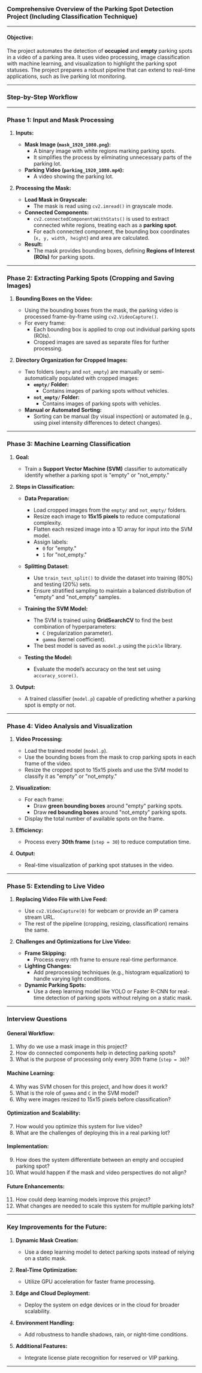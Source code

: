 ### **Comprehensive Overview of the Parking Spot Detection Project (Including Classification Technique)**

---

#### **Objective:**
The project automates the detection of **occupied** and **empty** parking spots in a video of a parking area. It uses video processing, image classification with machine learning, and visualization to highlight the parking spot statuses. The project prepares a robust pipeline that can extend to real-time applications, such as live parking lot monitoring.

---

### **Step-by-Step Workflow**

---

### **Phase 1: Input and Mask Processing**

1. **Inputs:**
   - **Mask Image (`mask_1920_1080.png`):**
     - A binary image with white regions marking parking spots.
     - It simplifies the process by eliminating unnecessary parts of the parking lot.
   - **Parking Video (`parking_1920_1080.mp4`):**
     - A video showing the parking lot.

2. **Processing the Mask:**
   - **Load Mask in Grayscale:**
     - The mask is read using `cv2.imread()` in grayscale mode.
   - **Connected Components:**
     - `cv2.connectedComponentsWithStats()` is used to extract connected white regions, treating each as a **parking spot**.
     - For each connected component, the bounding box coordinates (`x, y, width, height`) and area are calculated.
   - **Result:**
     - The mask provides bounding boxes, defining **Regions of Interest (ROIs)** for parking spots.

---

### **Phase 2: Extracting Parking Spots (Cropping and Saving Images)**

1. **Bounding Boxes on the Video:**
   - Using the bounding boxes from the mask, the parking video is processed frame-by-frame using `cv2.VideoCapture()`.
   - For every frame:
     - Each bounding box is applied to crop out individual parking spots (ROIs).
     - Cropped images are saved as separate files for further processing.

2. **Directory Organization for Cropped Images:**
   - Two folders (`empty` and `not_empty`) are manually or semi-automatically populated with cropped images:
     - **`empty/` Folder:**
       - Contains images of parking spots without vehicles.
     - **`not_empty/` Folder:**
       - Contains images of parking spots with vehicles.
   - **Manual or Automated Sorting:**
     - Sorting can be manual (by visual inspection) or automated (e.g., using pixel intensity differences to detect changes).

---

### **Phase 3: Machine Learning Classification**

1. **Goal:**
   - Train a **Support Vector Machine (SVM)** classifier to automatically identify whether a parking spot is "empty" or "not_empty."

2. **Steps in Classification:**

   - **Data Preparation:**
     - Load cropped images from the `empty/` and `not_empty/` folders.
     - Resize each image to **15x15 pixels** to reduce computational complexity.
     - Flatten each resized image into a 1D array for input into the SVM model.
     - Assign labels:
       - `0` for "empty."
       - `1` for "not_empty."

   - **Splitting Dataset:**
     - Use `train_test_split()` to divide the dataset into training (80%) and testing (20%) sets.
     - Ensure stratified sampling to maintain a balanced distribution of "empty" and "not_empty" samples.

   - **Training the SVM Model:**
     - The SVM is trained using **GridSearchCV** to find the best combination of hyperparameters:
       - `C` (regularization parameter).
       - `gamma` (kernel coefficient).
     - The best model is saved as `model.p` using the `pickle` library.

   - **Testing the Model:**
     - Evaluate the model’s accuracy on the test set using `accuracy_score()`.

3. **Output:**
   - A trained classifier (`model.p`) capable of predicting whether a parking spot is empty or not.

---

### **Phase 4: Video Analysis and Visualization**

1. **Video Processing:**
   - Load the trained model (`model.p`).
   - Use the bounding boxes from the mask to crop parking spots in each frame of the video.
   - Resize the cropped spot to 15x15 pixels and use the SVM model to classify it as "empty" or "not_empty."

2. **Visualization:**
   - For each frame:
     - Draw **green bounding boxes** around "empty" parking spots.
     - Draw **red bounding boxes** around "not_empty" parking spots.
   - Display the total number of available spots on the frame.

3. **Efficiency:**
   - Process every **30th frame** (`step = 30`) to reduce computation time.

4. **Output:**
   - Real-time visualization of parking spot statuses in the video.

---

### **Phase 5: Extending to Live Video**

1. **Replacing Video File with Live Feed:**
   - Use `cv2.VideoCapture(0)` for webcam or provide an IP camera stream URL.
   - The rest of the pipeline (cropping, resizing, classification) remains the same.

2. **Challenges and Optimizations for Live Video:**
   - **Frame Skipping:**
     - Process every nth frame to ensure real-time performance.
   - **Lighting Changes:**
     - Add preprocessing techniques (e.g., histogram equalization) to handle varying light conditions.
   - **Dynamic Parking Spots:**
     - Use a deep learning model like YOLO or Faster R-CNN for real-time detection of parking spots without relying on a static mask.

---

### **Interview Questions**

#### **General Workflow:**
1. Why do we use a mask image in this project?
2. How do connected components help in detecting parking spots?
3. What is the purpose of processing only every 30th frame (`step = 30`)?

#### **Machine Learning:**
4. Why was SVM chosen for this project, and how does it work?
5. What is the role of `gamma` and `C` in the SVM model?
6. Why were images resized to 15x15 pixels before classification?

#### **Optimization and Scalability:**
7. How would you optimize this system for live video?
8. What are the challenges of deploying this in a real parking lot?

#### **Implementation:**
9. How does the system differentiate between an empty and occupied parking spot?
10. What would happen if the mask and video perspectives do not align?

#### **Future Enhancements:**
11. How could deep learning models improve this project?
12. What changes are needed to scale this system for multiple parking lots?

---

### **Key Improvements for the Future:**
1. **Dynamic Mask Creation:**
   - Use a deep learning model to detect parking spots instead of relying on a static mask.

2. **Real-Time Optimization:**
   - Utilize GPU acceleration for faster frame processing.

3. **Edge and Cloud Deployment:**
   - Deploy the system on edge devices or in the cloud for broader scalability.

4. **Environment Handling:**
   - Add robustness to handle shadows, rain, or night-time conditions.

5. **Additional Features:**
   - Integrate license plate recognition for reserved or VIP parking.

---
